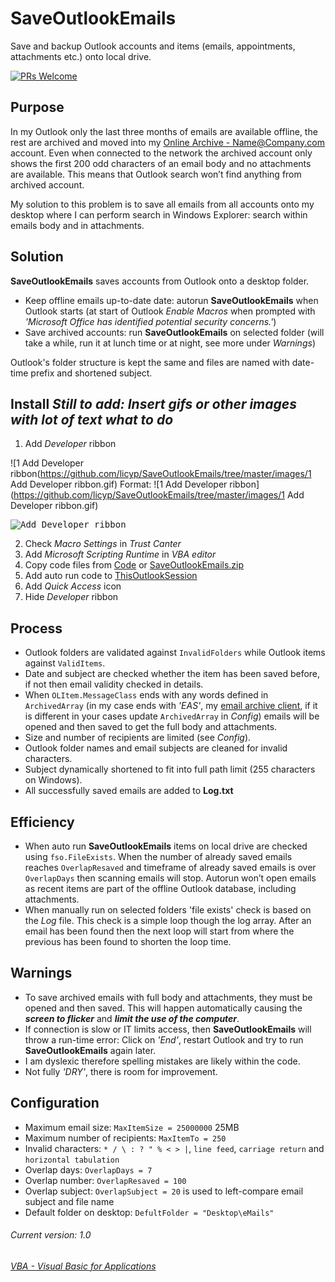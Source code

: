 # SaveOutlookEmails
Save and backup Outlook accounts and items (emails, appointments, attachments etc.) onto local drive.

[![PRs Welcome](https://img.shields.io/badge/PRs-welcome-brightgreen.svg?style=flat-square)](http://makeapullrequest.com)

## Purpose
In my Outlook only the last three months of emails are available offline, the rest are archived and moved into my [Online Archive - Name@Company.com](https://support.microsoft.com/en-gb/help/291626/how-to-manage-multiple-exchange-mailbox-accounts-in-outlook) account. Even when connected to the network the archived account only shows the first 200 odd characters of an email body and no attachments are available. This means that Outlook search won’t find anything from archived account.

My solution to this problem is to save all emails from all accounts onto my desktop where I can perform search in Windows Explorer: search within emails body and in attachments.

## Solution
__SaveOutlookEmails__ saves accounts from Outlook onto a desktop folder.
- Keep offline emails up-to-date date: autorun __SaveOutlookEmails__ when Outlook starts (at start of Outlook _Enable Macros_ when prompted with _'Microsoft Office has identified potential security concerns.'_)
- Save archived accounts: run __SaveOutlookEmails__ on selected folder (will take a while, run it at lunch time or at night, see more under _Warnings_)

Outlook's folder structure is kept the same and files are named with date-time prefix and shortened subject.

## Install ___Still to add: Insert gifs or other images with lot of text what to do___
1. Add _Developer_ ribbon

![1 Add Developer ribbon(https://github.com/licyp/SaveOutlookEmails/tree/master/images/1 Add Developer ribbon.gif)
Format: ![1 Add Developer ribbon](https://github.com/licyp/SaveOutlookEmails/tree/master/images/1 Add Developer ribbon.gif)


<kbd><img title="Add Developer ribbon" src="https://github.com/licyp/SaveOutlookEmails/tree/master/images/1 Add Developer ribbon.gif"></kbd><br/>

2. Check _Macro Settings_ in _Trust Canter_
3. Add _Microsoft Scripting Runtime_ in _VBA editor_
4. Copy code files from [Code](https://github.com/licyp/SaveOutlookEmails/tree/master/Code) or [SaveOutlookEmails.zip](https://github.com/licyp/SaveOutlookEmails/blob/master/SaveOutlookEmails%20Ver1.0.zip)
5. Add auto run code to [ThisOutlookSession](https://github.com/licyp/SaveOutlookEmails/blob/master/Code/ThisOutlookSession.txt)
6. Add _Quick Access_ icon
7. Hide _Developer_ ribbon

## Process
- Outlook folders are validated against `InvalidFolders` while Outlook items against `ValidItems`.
- Date and subject are checked whether the item has been saved before, if not then email validity checked in details.
- When `OLItem.MessageClass` ends with any words defined in `ArchivedArray` (in my case ends with _'EAS'_, my [email archive client](https://en.wikipedia.org/wiki/Enterprise_Archive_Solution_(EAS)), if it is different in your cases update `ArchivedArray` in _Config_) emails will be opened and then saved to get the full body and attachments.
- Size and number of recipients are limited (see _Config_).
- Outlook folder names and email subjects are cleaned for invalid characters.
- Subject dynamically shortened to fit into full path limit (255 characters on Windows).
- All successfully saved emails are added to __Log.txt__

## Efficiency
- When auto run __SaveOutlookEmails__ items on local drive are checked using `fso.FileExists`. When the number of already saved emails reaches `OverlapResaved` and timeframe of already saved emails is over `OverlapDays` then scanning emails will stop. Autorun won’t open emails as recent items are part of the offline Outlook database, including attachments.
- When manually run on selected folders 'file exists' check is based on the _Log_ file. This check is a simple loop though the log array. After an email has been found then the next loop will start from where the previous has been found to shorten the loop time.

## Warnings
- To save archived emails with full body and attachments, they must be opened and then saved. This will happen automatically causing the ___screen to flicker___ and ___limit the use of the computer___.
- If connection is slow or IT limits access, then __SaveOutlookEmails__ will throw a run-time error:
Click on _'End'_, restart Outlook and try to run __SaveOutlookEmails__ again later.
- I am dyslexic therefore spelling mistakes are likely within the code.
- Not fully _'DRY'_, there is room for improvement.

## Configuration
- Maximum email size: `MaxItemSize = 25000000` 25MB
- Maximum number of recipients: `MaxItemTo = 250`
- Invalid characters: `* / \ : ? " % < > |`, `line feed`, `carriage return` and `horizontal tabulation`
- Overlap days: `OverlapDays = 7`
- Overlap number: `OverlapResaved = 100`
- Overlap subject: `OverlapSubject = 20` is used to left-compare email subject and file name
- Default folder on desktop: `DefultFolder = "Desktop\eMails"`

###### Current version: 1.0
###### [VBA - Visual Basic for Applications](https://docs.microsoft.com/en-us/office/vba/api/overview/outlook)
